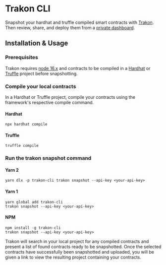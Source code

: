 # Trakon CLI

Snapshot your hardhat and truffle compiled smart contracts with [Trakon](https://trakon.xyz). Then review, share, and deploy them from a [private dashboard](https://trakon.xyz/projects).

## Installation & Usage

### Prerequisites

Trakon requires [node 16.x](https://nodejs.org/en/download/) and contracts to be compiled in a [Hardhat](https://hardhat.org/) or [Truffle](https://trufflesuite.com/) project
before snapshotting.

### Compile your local contracts

In a Hardhat or Truffle project, compile your contracts using the framework's respective compile command.

#### Hardhat

```shell
npx hardhat compile
```

#### Truffle

```shell
truffle compile
```

### Run the trakon snapshot command

#### Yarn 2
```shell
yarn dlx -p trakon-cli trakon snapshot --api-key <your-api-key>
```


#### Yarn 1

```shell
yarn global add trakon-cli
trakon snapshot --api-key <your-api-key>
```

#### NPM

```shell
npm install -g trakon-cli
trakon snapshot --api-key <your-api-key>
```

Trakon will search in your local project for any compiled contracts and present a list of found contracts ready to be snapshotted. Once the selected contracts have successfully been snapshotted and uploaded, you will be given a link to view the resulting project containing your contracts.
